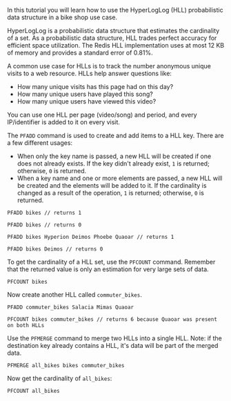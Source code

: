 In this tutorial you will learn how to use the HyperLogLog (HLL) probabilistic data structure in a bike shop use case.

HyperLogLog is a probabilistic data structure that estimates the cardinality of a set. As a probabilistic data structure, HLL trades perfect accuracy for efficient space utilization.
The Redis HLL implementation uses at most 12 KB of memory and provides a standard error of 0.81%.

A common use case for HLLs is to track the number anonymous unique visits to a web resource. HLLs help answer questions like:

- How many unique visits has this page had on this day?
- How many unique users have played this song?
- How many unique users have viewed this video?

You can use one HLL per page (video/song) and period, and every IP/identifier is added to it on every visit.

The `PFADD` command is used to create and add items to a HLL key. There are a few different usages:

- When only the key name is passed, a new HLL will be created if one does not already exists. If the key didn't already exist, `1` is returned; otherwise, `0` is returned.
- When a key name and one or more elements are passed, a new HLL will be created and the elements will be added to it.
If the cardinality is changed as a result of the operation, `1` is returned; otherwise, `0` is returned.

```redis Create a new HLL set
PFADD bikes // returns 1
```

```redis Try to re-create bikes
PFADD bikes // returns 0
```

```redis Add elements to bikes
PFADD bikes Hyperion Deimos Phoebe Quaoar // returns 1
```

```redis Try to duplicate an item already present on bikes
PFADD bikes Deimos // returns 0
```

To get the cardinality of a HLL set, use the `PFCOUNT` command. Remember that the returned value is only an estimation for very large sets of data.

```redis Get the cardinality of bikes
PFCOUNT bikes
```

Now create another HLL called `commuter_bikes`.

```redis Create a new HLL set
PFADD commuter_bikes Salacia Mimas Quaoar
```

```redis Get the cardinalties of both bikes and commuter_bikes
PFCOUNT bikes commuter_bikes // returns 6 because Quaoar was present on both HLLs
```

Use the `PFMERGE` command to merge two HLLs into a single HLL. Note: if the destination key already contains a HLL, it's data will be part of the merged data.

```redis Merge bikes and commuter_bikes
PFMERGE all_bikes bikes commuter_bikes
```

Now get the cardinality of `all_bikes`:

```redis Get the cardinality of all_bikes
PFCOUNT all_bikes
```